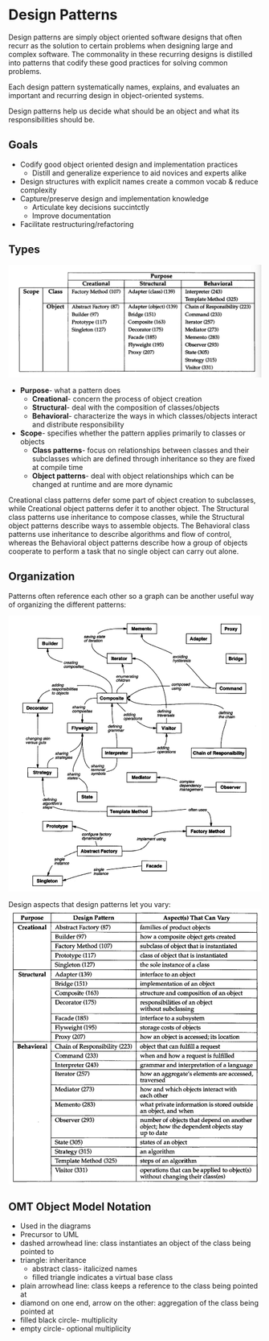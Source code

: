 # Design Patterns
Design patterns are simply object oriented software designs that often recurr as the solution to certain problems when designing large and complex software. The commonality in these recurring designs is distilled into patterns that codify these good practices for solving common problems. 

Each design pattern systematically names, explains, and evaluates an important and recurring design in object-oriented systems.

Design patterns help us decide what should be an object and what its responsibilities should be.

## Goals 
- Codify good object oriented design and implementation practices
    - Distill and generalize experience to aid novices and experts alike
- Design structures with explicit names create a common vocab & reduce complexity
- Capture/preserve design and implementation knowledge
    - Articulate key decisions succintctly
    - Improve documentation
- Facilitate restructuring/refactoring
  
## Types 
![](../static/design-patterns.png)

- **Purpose**- what a pattern does
    - **Creational**- concern the process of object creation
    - **Structural**- deal with the composition of classes/objects
    - **Behavioral**- characterize the ways in which classes/objects interact and distribute responsibility
- **Scope**- specifies whether the pattern applies primarily to classes or objects
    - **Class patterns**- focus on relationships between classes and their subclasses which are defined through inheritance so they are fixed at compile time
    - **Object patterns**- deal with object relationships which can be changed at runtime and are more dynamic

Creational class patterns defer some part of object creation to subclasses, while Creational object patterns defer it to another object. The Structural class patterns use inheritance to compose classes, while the Structural object patterns describe ways to assemble objects. The Behavioral class patterns use inheritance to describe algorithms and flow of control, whereas the Behavioral object patterns describe how a group of objects cooperate to perform a task that no single object can carry out alone.

## Organization
Patterns often reference each other so a graph can be another useful way of organizing the different patterns:

![](../static/related-patterns.png)

Design aspects that design patterns let you vary:
![](../static/design-aspects.png)

## OMT Object Model Notation
- Used in the diagrams
- Precursor to UML
- dashed arrowhead line: class instantiates an object of the class being pointed to
- triangle: inheritance
    - abstract class- italicized names
    - filled triangle indicates a virtual base class
- plain arrowhead line: class keeps a reference to the class being pointed at
- diamond on one end, arrow on the other: aggregation of the class being pointed at
- filled black circle- multiplicity
- empty circle- optional multiplicity